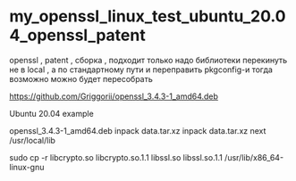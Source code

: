 # my_openssl_linux_test_ubuntu_20.04_openssl_patent
openssl , patent , сборка , подходит только надо библиотеки перекинуть не в local , а по стандартному пути и переправить pkgconfig-и тогда возможно можно будет пересобрать

https://github.com/Griggorii/openssl_3.4.3-1_amd64.deb

Ubuntu 20.04 example

openssl_3.4.3-1_amd64.deb inpack data.tar.xz inpack data.tar.xz next /usr/local/lib 

sudo cp -r libcrypto.so libcrypto.so.1.1 libssl.so libssl.so.1.1 /usr/lib/x86_64-linux-gnu
